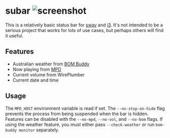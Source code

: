# subar ![screenshot](https://github.com/sublipri/subar/assets/139193760/f3e17f7c-b194-45cc-af84-17d5378cb83c)

This is a relatively basic status bar for [sway](https://swaywm.org/) and [i3](https://i3wm.org/). It's not intended to be a serious project that works for lots of use cases, but perhaps others will find it useful.

## Features

- Australian weather from [BOM Buddy](https://github.com/sublipri/bom-buddy)
- Now playing from [MPD](https://www.musicpd.org/)
- Current volume from WirePlumber
- Current date and time

## Usage

The `MPD_HOST` environment variable is read if set. The `--no-stop-on-hide` flag prevents the process from being suspended when the bar is hidden. Features can be disabled with the `--no-mpd`, `--no-vol`, and `--no-bom` flags. If using the weather feature, you must either pass `--check-weather` or run `bom-buddy monitor` separately.
